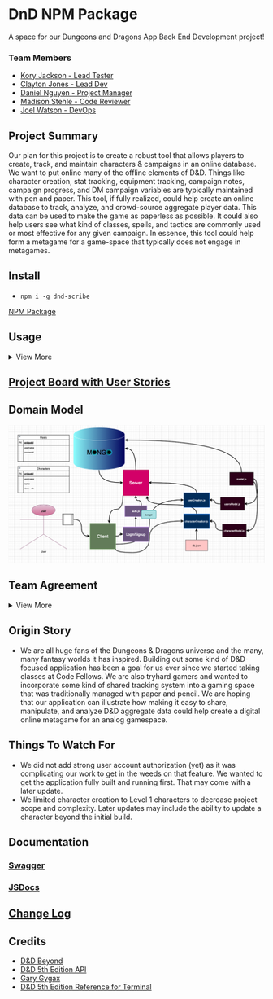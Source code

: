 # DnD NPM Package
A space for our Dungeons and Dragons App Back End Development project!

### Team Members
* [Kory Jackson - Lead Tester](https://www.linkedin.com/in/kory-jackson-927363164/)
* [Clayton Jones - Lead Dev](https://www.linkedin.com/in/claytonjjones/)
* [Daniel Nguyen - Project Manager](https://www.linkedin.com/in/danielknguyen/)
* [Madison Stehle - Code Reviewer](https://www.linkedin.com/in/madison-stehle/)
* [Joel Watson - DevOps](https://www.linkedin.com/in/jwatsondev/)

## Project Summary

Our plan for this project is to create a robust tool that allows players to create, track, and maintain characters & campaigns in an online database. We want to put online many of the offline elements of D&D. Things like character creation, stat tracking, equipment tracking, campaign notes, campaign progress, and DM campaign variables are typically maintained with pen and paper. This tool, if fully realized, could help create an online database to track, analyze, and crowd-source aggregate player data. This data can be used to make the game as paperless as possible. It could also help users see what kind of classes, spells, and tactics are commonly used or most effective for any given campaign. In essence, this tool could help form a metagame for a game-space that typically does not engage in metagames. 

## Install
- `npm i -g dnd-scribe`

[NPM Package](https://www.npmjs.com/package/dnd-scribe)

## Usage
<details>
  <summary>View More</summary>

### Start

After you install the application, you can start it with `dnd-scribe`. You will then see this view:

<img src="https://github.com/Dungeons-Developers/DnD-client/blob/development/assets/usage1.png">

### Login / Signup

You can then input `1` to login or `2` to signup. Let's show the signup path.

<img src="https://github.com/Dungeons-Developers/DnD-client/blob/development/assets/usage2.png">

### Main Menu

Once signed in, you can view or create a character. 

<img src="https://github.com/Dungeons-Developers/DnD-client/blob/development/assets/usage3.png">

### Character Create

To create a character, you will begin by choosing a name. Then just follow the given directions until you finish creating your new adventurer!

<img src="https://github.com/Dungeons-Developers/DnD-client/blob/development/assets/usage4.png">

<img src="https://github.com/Dungeons-Developers/DnD-client/blob/development/assets/usage5.png">

### View Characters

After you create your character, or after you login, you will see the main menu. Select `1` to view a list of all created characters. 

<img src="https://github.com/Dungeons-Developers/DnD-client/blob/development/assets/usage6.png">

### Character Select

Once you have selected a previously created character, you will be able to see all the attributes tied to that character. From here you can delete your character or return to the main menu.

<img src="https://github.com/Dungeons-Developers/DnD-client/blob/development/assets/usage7.png">

</details>

## [Project Board with User Stories](https://github.com/Dungeons-Developers/DnD/projects/1?add_cards_query=is%3Aopen)

## Domain Model

![domain model](/assets/domain-model2.png)

## Team Agreement
<details>
  <summary>View More</summary>

**Communication plan:** 
How will your group communicate with each other? What is your strategy for ensuring everyone’s voices are heard, and that contributions from both loud and soft voices are listened to? Do you have a plan for managing psychological safety?

Slack will be our primary channel for communication. We will be sure to have each member contribute to all discussions, assuming they feel they have something to say. Nothing is required.
In the event of psychological safety issues, concerned members should reach out to a 3rd party within the group to mediate. If that is not amenable or if that fails to mitigate the issue, the concerned members will reach out to Sonia or CF admins to escalate the issue.

**Conflict plan:** What will your group do when it encounters conflict? What will your process be to resolve it?
Should a conflict arise, we will discuss it as a group. We can either vote or refer to the lead for that scope to break ties. If the conflict is personal, we will revert to the guidelines outlined in our Communication Plan. 

**Work plan:** How you will identify tasks, assign tasks, know when they are complete, and manage work in general? In particular, make sure you know how you’ll track whether everyone is contributing equally to all parts of the application, and that each person is working on “meaty” problems. What project management tool will be used?

We will use Github Projects for task management. We will aim to balance the number of commits equally across the team. We may or may not assign a Project Manager role to the team (Daniel volunteers).

**Git process:** What is your Git flow? How many people must review a PR? Who merges PRs? How often will you merge? How will you communicate that it’s time to merge?

`Master > Dev > Feature`

Feature merges into Dev branch will require one other team member to approve. Merges from dev into master will require every member of the team to approve, pending a code review.

Merge communication will happen via Slack, or over comms via Remo.

**Anything else you feel is important:** Expectations around work times, stand-up times(outside of the ones schedule with the instructional team), taking breaks/seeking help when you’re stuck, etc.

Regarding working windows, we will stick to class hours (6:30 to 9:30pm, M-Th) as a bare minimum. If folks want to start earlier or work later, that is totally okay too! 

</details>

## Origin Story

- We are all huge fans of the Dungeons & Dragons universe and the many, many fantasy worlds it has inspired. Building out some kind of D&D-focused application has been a goal for us ever since we started taking classes at Code Fellows. We are also tryhard gamers and wanted to incorporate some kind of shared tracking system into a gaming space that was traditionally managed with paper and pencil. We are hoping that our application can illustrate how making it easy to share, manipulate, and analyze D&D aggregate data could help create a digital online metagame for an analog gamespace.

## Things To Watch For

- We did not add strong user account authorization (yet) as it was complicating our work to get in the weeds on that feature. We wanted to get the application fully built and running first. That may come with a later update.
- We limited character creation to Level 1 characters to decrease project scope and complexity. Later updates may include the ability to update a character beyond the initial build. 

## Documentation

### [Swagger](https://cf-dnd-character-creator.herokuapp.com/api-docs)

### [JSDocs](https://dungeons-developers.github.io/Dnd-jsdoc/docs/global)

## [Change Log](/questingLog/log.md)

## Credits

* [D&D Beyond](https://www.dndbeyond.com/)
* [D&D 5th Edition API](https://www.dnd5eapi.co/)
* [Gary Gygax](https://en.wikipedia.org/wiki/Gary_Gygax)
* [D&D 5th Edition Reference for Terminal](https://github.com/cachance7/fuzzy5e)

